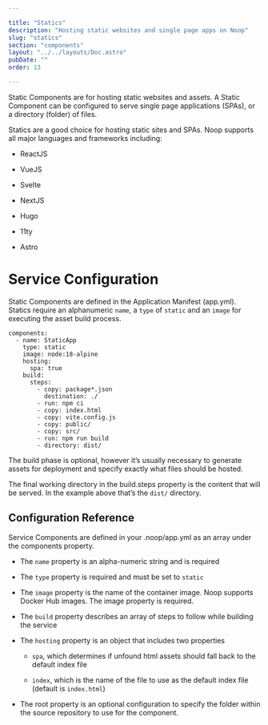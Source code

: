 ```yaml
---

title: "Statics"
description: "Hosting static websites and single page apps on Noop"
slug: "statics"
section: "components"
layout: "../../layouts/Doc.astro"
pubDate: ""
order: 13

---
```


Static Components are for hosting static websites and assets. A Static Component can be configured to serve single page applications (SPAs), or a directory (folder) of files.

Statics are a good choice for hosting static sites and SPAs. Noop supports all major languages and frameworks including:

- ReactJS

- VueJS

- Svelte

- NextJS

- Hugo

- 11ty

- Astro

# **Service Configuration**

Static Components are defined in the Application Manifest (app.yml). Statics require an alphanumeric `name`, a `type` of `static` and an `image` for executing the asset build process.

```
components:  
  - name: StaticApp
    type: static
    image: node:18-alpine
    hosting:
      spa: true
    build:
      steps:
        - copy: package*.json
          destination: ./
        - run: npm ci
        - copy: index.html
        - copy: vite.config.js
        - copy: public/
        - copy: src/
        - run: npm run build
        - directory: dist/
```

The build phase is optional, however it’s usually necessary to generate assets for deployment and specify exactly what files should be hosted.

The final working directory in the build.steps property is the content that will be served. In the example above that’s the `dist/` directory.

## **Configuration Reference**

Service Components are defined in your .noop/app.yml as an array under the components property.

- The `name` property is an alpha-numeric string and is required

- The `type` property is required and must be set to `static`

- The `image` property is the name of the container image. Noop supports Docker Hub images. The image property is required.

- The `build` property describes an array of steps to follow while building the service

- The `hosting` property is an object that includes two properties

  - `spa`, which determines if unfound html assets should fall back to the default index file

  - `index`, which is the name of the file to use as the default index file (default is `index.html`)

- The root property is an optional configuration to specify the folder within the source repository to use for the component.
